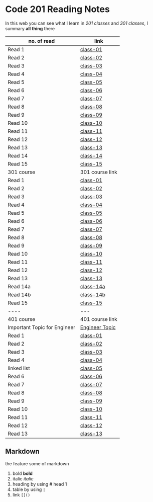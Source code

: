 # Code 201 Reading Notes
In this web you can see what I learn in *201 classes* and *301 classes*, I summary **all thing** there

no. of read | link
------------|------
Read 1 | [class-01](https://sondoshassan.github.io/reading-notes/class-01)
Read 2 | [class-02](https://sondoshassan.github.io/reading-notes/class-02)
Read 3 | [class-03](https://sondoshassan.github.io/reading-notes/class-03)
Read 4 | [class-04](https://sondoshassan.github.io/reading-notes/class-04)
Read 5 | [class-05](https://sondoshassan.github.io/reading-notes/class-05)
Read 6 | [class-06](https://sondoshassan.github.io/reading-notes/class-06)
Read 7 | [class-07](https://sondoshassan.github.io/reading-notes/class-07)
Read 8 | [class-08](https://sondoshassan.github.io/reading-notes/class-08)
Read 9 | [class-09](https://sondoshassan.github.io/reading-notes/class-09)
Read 10 | [class-10](https://sondoshassan.github.io/reading-notes/class-10)
Read 11 | [class-11](https://sondoshassan.github.io/reading-notes/class-11)
Read 12 | [class-12](https://sondoshassan.github.io/reading-notes/class-12)
Read 13 | [class-13](https://sondoshassan.github.io/reading-notes/class-13)
Read 14 | [class-14](https://sondoshassan.github.io/reading-notes/class-14)
Read 15 | [class-15](https://sondoshassan.github.io/reading-notes/class-15)
301 course | 301 course link
Read 1 | [class-01](./read-01.md)
Read 2 | [class-02](./read-02.md)
Read 3 | [class-03](./read-03.md)
Read 4 | [class-04](./read-04.md)
Read 5 | [class-05](./read-05.md)
Read 6 | [class-06](./read-06.md)
Read 7 | [class-07](./read-07.md)
Read 8 | [class-08](./read-08.md)
Read 9 | [class-09](./read-09.md)
Read 10 | [class-10](./read-10.md)
Read 11 | [class-11](./read-11.md)
Read 12 | [class-12](./read-12.md)
Read 13 | [class-13](./read-13.md)
Read 14a | [class-14a](./read-14a.md)
Read 14b | [class-14b](./read-14b.md)
Read 15 | [class-15](./read-15.md)
----|---
401 course | 401 course link
Important Topic for Engineer | [Engineer Topic](./read4-01.md)
Read 1 | [class-01](./read4-01b.md)
Read 2 | [class-02](./read4-02.md)
Read 3 | [class-03](./read4-03.md)
Read 4 | [class-04](./read4-04.md)
linked list | [class-05](./read4-05a.md)
Read 6 | [class-06](./read4-06.md)
Read 7 | [class-07](./read4-07.md)
Read 8 | [class-08](./read4-08.md)
Read 9 | [class-09](./read4-09.md)
Read 10 | [class-10](./read4-10.md)
Read 11 | [class-11](./read4-11.md)
Read 12 | [class-12](./read4-12.md)
Read 13 | [class-13](./read4-13.md)




## Markdown
the feature some of markdown
1. bold **bold**
2. italic *italic*
3. heading by using # head 1
4. table by using `|`
5. link `[]()`





